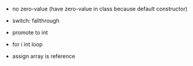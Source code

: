 - no zero-value (have zero-value in class because default constructor)

- switch: fallthrough

- promote to int

- for i int loop

- assign array is reference
